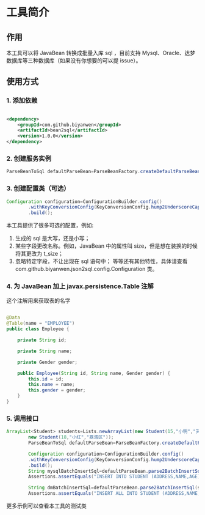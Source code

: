 # 工具简介

## 作用

本工具可以将 JavaBean 转换成批量入库 sql ，目前支持 Mysql、Oracle、达梦数据库等三种数据库（如果没有你想要的可以提 issue）。

## 使用方式

### 1. 添加依赖

~~~xml

<dependency>
    <groupId>com.github.biyanwen</groupId>
    <artifactId>bean2sql</artifactId>
    <version>1.0.0</version>
</dependency>
~~~

### 2. 创建服务实例

~~~java
ParseBeanToSql defaultParseBean=ParseBeanFactory.createDefaultParseBean();
~~~

### 3. 创建配置类（可选）

~~~java
Configuration configuration=ConfigurationBuilder.config()
		.withKeyConversionConfig(KeyConversionConfig.hump2UnderscoreCapital)
		.build();
~~~

本工具提供了很多可选的配置，例如:

1. 生成的 sql 是大写，还是小写；
2. 某些字段更改名称。例如，JavaBean 中的属性叫 size，但是想在装换的时候将其更改为 t_size；
3. 忽略特定字段，不让出现在 sql 语句中； 等等还有其他特性，具体请查看 com.github.biyanwen.json2sql.config.Configuration 类。

### 4. 为 JavaBean 加上 javax.persistence.Table 注解

这个注解用来获取表的名字

~~~java

@Data
@Table(name = "EMPLOYEE")
public class Employee {

	private String id;

	private String name;

	private Gender gender;

	public Employee(String id, String name, Gender gender) {
		this.id = id;
		this.name = name;
		this.gender = gender;
	}
}
~~~

### 5. 调用接口

~~~java
ArrayList<Student> students=Lists.newArrayList(new Student(15,"小明","天河区"),
		new Student(18,"小红","荔湾区"));
		ParseBeanToSql defaultParseBean=ParseBeanFactory.createDefaultParseBean();

		Configuration configuration=ConfigurationBuilder.config()
		.withKeyConversionConfig(KeyConversionConfig.hump2UnderscoreCapital)
		.build();
		String mysqlBatchInsertSql=defaultParseBean.parse2BatchInsertSql(students,configuration,DbType.MYSQL);
		Assertions.assertEquals("INSERT INTO STUDENT (ADDRESS,NAME,AGE)VALUES ('天河区','小明','15'), ('荔湾区','小红','18');",mysqlBatchInsertSql);

		String dmBatchInsertSql=defaultParseBean.parse2BatchInsertSql(students,configuration,DbType.DM);
		Assertions.assertEquals("INSERT ALL INTO STUDENT (ADDRESS,NAME,AGE)VALUES ('天河区','小明','15') INTO STUDENT (ADDRESS,NAME,AGE)VALUES ('荔湾区','小红','18') SELECT 1 FROM dual;",dmBatchInsertSql);

~~~

更多示例可以查看本工具的测试类